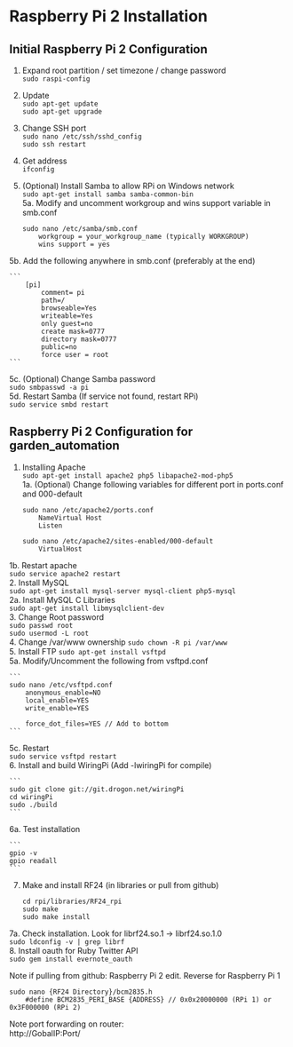 # Raspberry Pi 2 Installation

## Initial Raspberry Pi 2 Configuration
1. Expand root partition / set timezone / change password  
`sudo raspi-config` 
2. Update  
`sudo apt-get update`  
`sudo apt-get upgrade`  
3. Change SSH port  
`sudo nano /etc/ssh/sshd_config`  
`sudo ssh restart`  
4. Get address  
`ifconfig`  
5. (Optional) Install Samba to allow RPi on Windows network  
`sudo apt-get install samba samba-common-bin`  
5a. Modify and uncomment workgroup and wins support variable in smb.conf  

    ```
    sudo nano /etc/samba/smb.conf  
        workgroup = your_workgroup_name (typically WORKGROUP)  
        wins support = yes  
    ```
5b. Add the following anywhere in smb.conf (preferably at the end)  

    ```
        [pi]  
            comment= pi  
            path=/  
            browseable=Yes  
            writeable=Yes  
            only guest=no  
            create mask=0777  
            directory mask=0777  
            public=no  
            force user = root  
    ```
5c. (Optional) Change Samba password  
`sudo smbpasswd -a pi`  
5d. Restart Samba (If service not found, restart RPi)  
`sudo service smbd restart`  

## Raspberry Pi 2 Configuration for garden_automation  

1. Installing Apache  
`sudo apt-get install apache2 php5 libapache2-mod-php5`  
1a. (Optional) Change following variables for different port in ports.conf and 000-default  

    ```
    sudo nano /etc/apache2/ports.conf  
        NameVirtual Host  
        Listen  
    ```
    
    ```
    sudo nano /etc/apache2/sites-enabled/000-default  
        VirtualHost  
    ```
1b. Restart apache  
`sudo service apache2 restart`  
2. Install MySQL  
`sudo apt-get install mysql-server mysql-client php5-mysql`  
2a. Install MySQL C Libraries  
`sudo apt-get install libmysqlclient-dev`  
3. Change Root password  
`sudo passwd root`  
`sudo usermod -L root`  
4. Change /var/www ownership
`sudo chown -R pi /var/www`  
5. Install FTP 
`sudo apt-get install vsftpd`  
5a. Modify/Uncomment the following from vsftpd.conf  

    ```
    sudo nano /etc/vsftpd.conf
        anonymous_enable=NO
        local_enable=YES
        write_enable=YES
        
        force_dot_files=YES // Add to bottom
    ```
5c. Restart  
`sudo service vsftpd restart`  
6. Install and build WiringPi (Add -lwiringPi for compile)  

    ```
    sudo git clone git://git.drogon.net/wiringPi  
    cd wiringPi  
    sudo ./build
    ```
6a. Test installation

    ```
    gpio -v  
    gpio readall  
    ```
7. Make and install RF24 (in libraries or pull from github)

    ```  
    cd rpi/libraries/RF24_rpi  
    sudo make  
    sudo make install  
    ```  
7a. Check installation. Look for librf24.so.1 -> librf24.so.1.0  
`sudo ldconfig -v | grep librf`  
8. Install oauth for Ruby Twitter API  
`sudo gem install evernote_oauth`  

Note if pulling from github: 
Raspberry Pi 2 edit. Reverse for Raspberry Pi 1  

    sudo nano {RF24 Directory}/bcm2835.h  
        #define BCM2835_PERI_BASE {ADDRESS} // 0x0x20000000 (RPi 1) or 0x3F000000 (RPi 2)  

Note port forwarding on router:  
http://GobalIP:Port/  
